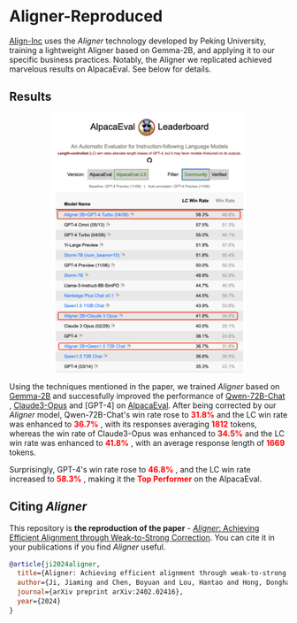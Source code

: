 # Aligner-Reproduced

[Align-Inc](https://www.alignllm.com) uses the *Aligner* technology developed by Peking University, training a lightweight Aligner based on Gemma-2B, and applying it to our specific business practices. Notably, the Aligner we replicated achieved marvelous results on AlpacaEval. See below for details.

## Results
<div align=center>
<img src="https://github.com/AlignInc/aligner-replication/blob/master/alpaca_eval.jpg" width="70%">
</div>


Using the techniques mentioned in the paper, we trained *Aligner* based on [Gemma-2B](https://huggingface.co/google/gemma-2b) and successfully improved the performance of [Qwen-72B-Chat](https://huggingface.co/Qwen/Qwen1.5-72B-Chat) , [Claude3-Opus](https://www.anthropic.com/news/claude-3-family) and [GPT-4] on [AlpacaEval](https://tatsu-lab.github.io/alpaca_eval/). After being corrected by our *Aligner* model, Qwen-72B-Chat's win rate rose to <span style="color: red;"> **31.8%** </span> and the LC win rate was enhanced to <span style="color: red;"> **36.7%** </span>, with its responses averaging <span style="color: red;"> **1812** </span> tokens, whereas the win rate of Claude3-Opus was enhanced to <span style="color: red;"> **34.5%** </span> and the LC win rate was enhanced to <span style="color: red;"> **41.8%** </span>, with an average response length of <span style="color: red;"> **1669** </span> tokens.

Surprisingly, GPT-4's win rate rose to <span style="color: red;"> **46.8%** </span> , and the LC win rate increased to <span style="color: red;"> **58.3%** </span>, making it the <span style="color: red;"> **Top Performer** </span> on the AlpacaEval.

## Citing *Aligner*

This repository is **the reproduction of the paper** - [<em>Aligner</em>: Achieving Efficient Alignment through Weak-to-Strong Correction](https://arxiv.org/pdf/2402.02416.pdf). You can cite it in your publications if you find *Aligner* useful.


```bibtex
@article{ji2024aligner,
  title={Aligner: Achieving efficient alignment through weak-to-strong correction},
  author={Ji, Jiaming and Chen, Boyuan and Lou, Hantao and Hong, Donghai and Zhang, Borong and Pan, Xuehai and Dai, Juntao and Yang, Yaodong},
  journal={arXiv preprint arXiv:2402.02416},
  year={2024}
}
```
